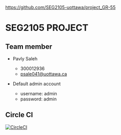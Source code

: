 https://github.com/SEG2105-uottawa/project_GR-55

# SEG2105 PROJECT
## Team member

* Pavly Saleh 
  * 300012936
  * psale041@uottawa.ca

* Default admin account
  * username: admin
  * password: admin

## Circle CI
[![CircleCI](https://circleci.com/gh/SEG2105-uottawa/project_GR-55.svg?style=svg&circle-token=82ddc89e6f99eea450e7870db2a68b48bb0ebd5f)](https://app.circleci.com/pipelines/github/SEG2105-uottawa/project_GR-55)